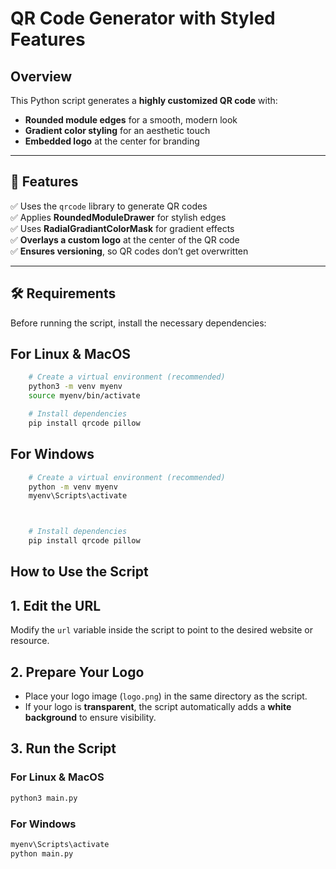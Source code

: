 # QR Code Generator with Styled Features

## Overview
This Python script generates a **highly customized QR code** with:
- **Rounded module edges** for a smooth, modern look  
- **Gradient color styling** for an aesthetic touch  
- **Embedded logo** at the center for branding  

---

## 🔹 Features
✅ Uses the `qrcode` library to generate QR codes  
✅ Applies **RoundedModuleDrawer** for stylish edges  
✅ Uses **RadialGradiantColorMask** for gradient effects  
✅ **Overlays a custom logo** at the center of the QR code  
✅ **Ensures versioning**, so QR codes don’t get overwritten  

---

## 🛠️ Requirements
Before running the script, install the necessary dependencies:

## For Linux & MacOS
```bash
    # Create a virtual environment (recommended)
    python3 -m venv myenv
    source myenv/bin/activate

    # Install dependencies
    pip install qrcode pillow
```
## For Windows
```bash
    # Create a virtual environment (recommended)
    python -m venv myenv
    myenv\Scripts\activate



    # Install dependencies
    pip install qrcode pillow
```

## How to Use the Script  

## 1. Edit the URL  
Modify the `url` variable inside the script to point to the desired website or resource.  

## 2. Prepare Your Logo  
- Place your logo image (`logo.png`) in the same directory as the script.  
- If your logo is **transparent**, the script automatically adds a **white background** to ensure visibility.  

## 3. Run the Script  
### For Linux & MacOS
```bash
python3 main.py
```
### For Windows
```bash
myenv\Scripts\activate     
python main.py
```
